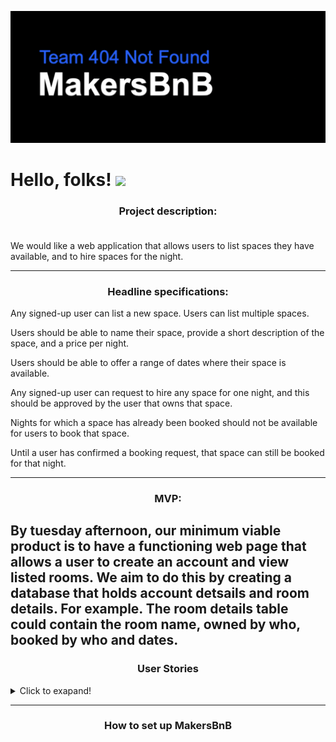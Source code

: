 ![Makers Logo](/public/readmelogo.png)
# Hello, folks! <img src="https://raw.githubusercontent.com/MartinHeinz/MartinHeinz/master/wave.gif" width="30px">

### <div align="center">Project description:<br><br>
We would like a web application that allows users to list spaces they have available, and to hire spaces for the night.</div>

-----------------------------------------------------

### <div align="center">Headline specifications:

Any signed-up user can list a new space.
Users can list multiple spaces.

Users should be able to name their space, provide a short description of the space, and a price per night.

Users should be able to offer a range of dates where their space is available.

Any signed-up user can request to hire any space for one night, and this should be approved by the user that owns that space.

Nights for which a space has already been booked should not be available for users to book that space.

Until a user has confirmed a booking request, that space can still be booked for that night.</div>

-----------------------------------------------------
  
### <div align="center">MVP:
By tuesday afternoon, our minimum viable product is to have a functioning web page that allows a user to create an account and view listed rooms. We aim to do this by creating a database that holds account detsails and room details. 
For example. The room details table could contain the room name, owned by who, booked by who and dates.</div>
-----------------------------------------------------


### <div align="center">User Stories</div>
<details>
  <summary> Click to exapand!</summary>
  
  
- [x] As a User 
So that I can use MakersBnB
I want to create an account.
  
- [x] As a Host
So I can rent out a room
Id like to list a space. 

- [x] As a Host 
Because I have multiple properties
Id like to list multiple spaces.

- [x] As a Host 
When I rent out a space
Id like to be able to add a name/description/price. 

- [x] As a Host
To not overbook 
Id like to show availability of my space. 

- [ ] As a Host
To prevent overbooking
Id like to make spaces unavailable once they've been booked.

- [x] As a Host 
For safety reasons
Id like only signed up users to hire my space.

- [x] As a signed up User
So that I can book 
Id like to request a space 

- [ ] As a host 
Until I have confirmed a request
Id like the room to remain bookable for that date.
  </details>
    
-----------------------------------------------------
### <div align="center">How to set up MakersBnB <div>
     

